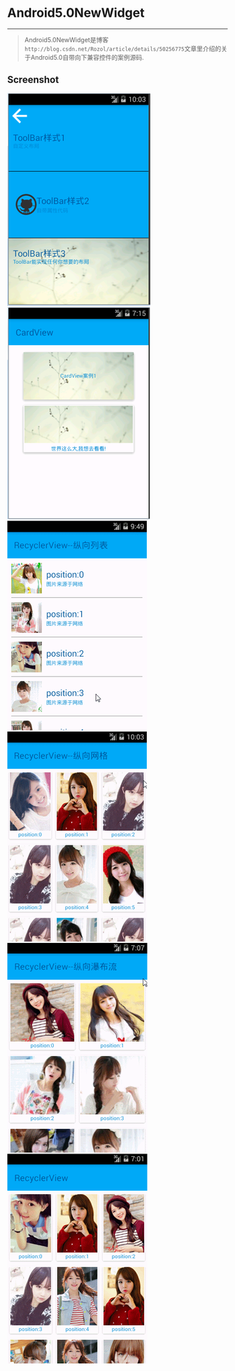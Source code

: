 # Android5.0NewWidget
---
> Android5.0NewWidget是博客`http://blog.csdn.net/Rozol/article/details/50256775`文章里介绍的关于Android5.0自带向下兼容控件的案例源码.

## Screenshot
![](/Screenshot/ToolBar8.png)
![](/Screenshot/CardView7.png)
![](/Screenshot/RecyclerView3.gif)
![](/Screenshot/RecyclerView5.gif)
![](/Screenshot/RecyclerView7.gif)
![](/Screenshot/SwipeRefreshLayout1.gif)
